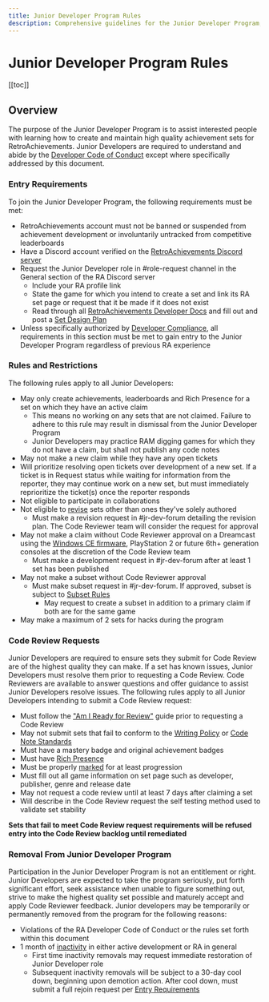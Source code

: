 ```yaml
---
title: Junior Developer Program Rules
description: Comprehensive guidelines for the Junior Developer Program, including rules, guidelines, and clarifications.
---
```


# Junior Developer Program Rules

[[toc]]

## Overview

The purpose of the Junior Developer Program is to assist interested people with learning how to create and maintain high quality achievement sets for RetroAchievements. Junior Developers are required to understand and abide by the [Developer Code of Conduct](https://docs.retroachievements.org/guidelines/users/code-of-conduct.html) except where specifically addressed by this document.

### Entry Requirements

To join the Junior Developer Program, the following requirements must be met:
- RetroAchievements account must not be banned or suspended from achievement development or involuntarily untracked from competitive leaderboards
- Have a Discord account verified on the [RetroAchievements Discord server](https://discord.gg/dq2E4hE)
- Request the Junior Developer role in #role-request channel in the General section of the RA Discord server
  - Include your RA profile link
  - State the game for which you intend to create a set and link its RA set page or request that it be made if it does not exist
  - Read through all [RetroAchievements Developer Docs](https://docs.retroachievements.org/developer-docs/) and fill out and post a [Set Design Plan](https://docs.google.com/spreadsheets/d/1VC2phJ9AUcZK5Ll4bVuMpJXED8QdM_nw8OdSAuLc3bI/edit#gid=0)
- Unless specifically authorized by [Developer Compliance](https://retroachievements.org/messages/create?to=DevCompliance), all requirements in this section must be met to gain entry to the Junior Developer Program regardless of previous RA experience

### Rules and Restrictions

The following rules apply to all Junior Developers:
- May only create achievements, leaderboards and Rich Presence for a set on which they have an active claim
  - This means no working on any sets that are not claimed.  Failure to adhere to this rule may result in dismissal from the Junior Developer Program
  - Junior Developers may practice RAM digging games for which they do not have a claim, but shall not publish any code notes
- May not make a new claim while they have any open tickets
- Will prioritize resolving open tickets over development of a new set. If a ticket is in Request status while waiting for information from the reporter, they may continue work on a new set, but must immediately reprioritize the ticket(s) once the reporter responds
- Not eligible to participate in collaborations
- Not eligible to [revise](https://docs.retroachievements.org/guidelines/content/achievement-set-revisions.html) sets other than ones they've solely authored
  - Must make a revision request in #jr-dev-forum detailing the revision plan. The Code Reviewer team will consider the request for approval
- May not make a claim without Code Reviewer approval on a Dreamcast using the [Windows CE firmware](https://retroachievements.org/game/24833), PlayStation 2 or future 6th+ generation consoles at the discretion of the Code Review team
  - Must make a development request in #jr-dev-forum after at least 1 set has been published
- May not make a subset without Code Reviewer approval
  - Must make subset request in #jr-dev-forum. If approved, subset is subject to [Subset Rules](https://docs.retroachievements.org/guidelines/content/subsets.html)
    - May request to create a subset in addition to a primary claim if both are for the same game
- May make a maximum of 2 sets for hacks during the program

### Code Review Requests

Junior Developers are required to ensure sets they submit for Code Review are of the highest quality they can make. If a set has known issues, Junior Developers must resolve them prior to requesting a Code Review.  Code Reviewers are available to answer questions and offer guidance to assist Junior Developers resolve issues.  The following rules apply to all Junior Developers intending to submit a Code Review request:
- Must follow the ["Am I Ready for Review"](https://docs.google.com/document/d/e/2PACX-1vSYRcYpyN0W8oP9Ho0YMiUutZEs-np4JDL-Be5IfuR5oyG_92wVwgwA5BkTHywK_olmzRBjpZGehKM6/pub) guide prior to requesting a Code Review
- May not submit sets that fail to conform to the [Writing Policy](https://docs.retroachievements.org/guidelines/content/writing-policy.html) or [Code Note Standards](https://docs.retroachievements.org/guidelines/content/code-notes.html)
- Must have a mastery badge and original achievement badges
- Must have [Rich Presence](https://docs.retroachievements.org/developer-docs/rich-presence.html)
- Must be properly [marked](https://docs.retroachievements.org/guidelines/content/progression-and-win-condition-guidelines.html) for at least progression
- Must fill out all game information on set page such as developer, publisher, genre and release date
- May not request a code review until at least 7 days after claiming a set
- Will describe in the Code Review request the self testing method used to validate set stability

**Sets that fail to meet Code Review request requirements will be refused entry into the Code Review backlog until remediated**

### Removal From Junior Developer Program

Participation in the Junior Developer Program is not an entitlement or right. Junior Developers are expected to take the program seriously, put forth significant effort, seek assistance when unable to figure something out, strive to make the highest quality set possible and maturely accept and apply Code Reviewer feedback. Junior developers may be temporarily or permanently removed from the program for the following reasons:
- Violations of the RA Developer Code of Conduct or the rules set forth within this document
- 1 month of [inactivity](https://docs.retroachievements.org/guidelines/developers/code-of-conduct.html#inactivity) in either active development or RA in general
  - First time inactivity removals may request immediate restoration of Junior Developer role
  - Subsequent inactivity removals will be subject to a 30-day cool down, beginning upon demotion action. After cool down, must submit a full rejoin request per [Entry Requirements](#entry-requirements)